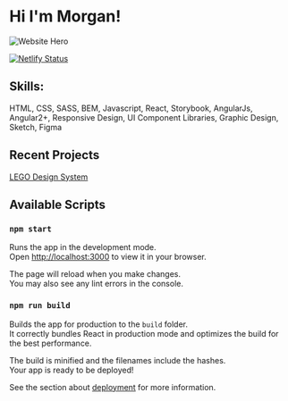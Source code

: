 # Hi I'm Morgan!

![Website Hero](./public.website.png)


[![Netlify Status](https://api.netlify.com/api/v1/badges/2c1fa0a9-6e6c-45ab-9902-16f81735d4d5/deploy-status)](https://app.netlify.com/sites/mtwebmedia/deploys)

## Skills:

HTML, CSS, SASS, BEM, Javascript, React, Storybook, AngularJs, Angular2+, Responsive Design, UI Component Libraries, Graphic Design, Sketch, Figma

## Recent Projects

[LEGO Design System](https://61ec9c5799d45c004a561823-ousuckfrcq.chromatic.com)


## Available Scripts

### `npm start`

Runs the app in the development mode.\
Open [http://localhost:3000](http://localhost:3000) to view it in your browser.

The page will reload when you make changes.\
You may also see any lint errors in the console.

### `npm run build`

Builds the app for production to the `build` folder.\
It correctly bundles React in production mode and optimizes the build for the best performance.

The build is minified and the filenames include the hashes.\
Your app is ready to be deployed!

See the section about [deployment](https://facebook.github.io/create-react-app/docs/deployment) for more information.
